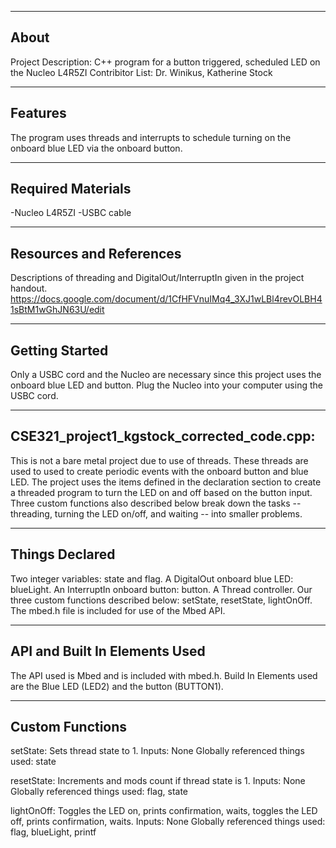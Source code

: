 -------------------
About
-------------------
Project Description: C++ program for a button triggered, scheduled LED on the Nucleo L4R5ZI
Contribitor List: Dr. Winikus, Katherine Stock


--------------------
Features
--------------------
The program uses threads and interrupts to schedule turning on the onboard blue LED via the onboard button.

--------------------
Required Materials
--------------------
-Nucleo L4R5ZI
-USBC cable

--------------------
Resources and References
--------------------
Descriptions of threading and DigitalOut/InterruptIn given in the project handout.
https://docs.google.com/document/d/1CfHFVnuIMq4_3XJ1wLBl4revOLBH41sBtM1wGhJN63U/edit

--------------------
Getting Started
--------------------
Only a USBC cord and the Nucleo are necessary since this project uses the onboard blue LED and button.
Plug the Nucleo into your computer using the USBC cord.

--------------------
CSE321_project1_kgstock_corrected_code.cpp:
--------------------
This is not a bare metal project due to use of threads. These threads are used to used to create periodic events with the onboard button and blue LED.
The project uses the items defined in the declaration section to create a threaded program to turn the LED on and off based on the button input.
Three custom functions also described below break down the tasks -- threading, turning the LED on/off, and waiting -- into smaller problems.


----------
Things Declared
----------
Two integer variables: state and flag.
A DigitalOut onboard blue LED: blueLight.
An InterruptIn onboard button: button.
A Thread controller.
Our three custom functions described below: setState, resetState, lightOnOff.
The mbed.h file is included for use of the Mbed API.

----------
API and Built In Elements Used
----------
The API used is Mbed and is included with mbed.h.
Build In Elements used are the Blue LED (LED2) and the button (BUTTON1).

----------
Custom Functions
----------
setState:
	Sets thread state to 1. 
	Inputs:
		None
	Globally referenced things used:
	state

resetState:
	Increments and mods count if thread state is 1. 
	Inputs:
		None
	Globally referenced things used:
	flag, state 

lightOnOff:
	Toggles the LED on, prints confirmation, waits, toggles the LED off, prints confirmation, waits. 
	Inputs:
		None
	Globally referenced things used:
	flag, blueLight, printf


